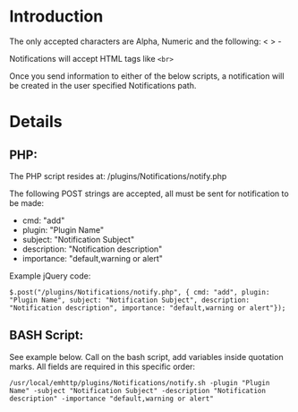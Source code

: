 # Introduction #

The only accepted characters are Alpha, Numeric and the following: < > - 

Notifications will accept HTML tags like `<br>`

Once you send information to either of the below scripts, a notification will be created in the user specified Notifications path.


# Details #

## PHP: ##

The PHP script resides at: /plugins/Notifications/notify.php

The following POST strings are accepted, all must be sent for notification to be made:

  * cmd: "add"
  * plugin: "Plugin Name"
  * subject: "Notification Subject"
  * description: "Notification description"
  * importance: "default,warning or alert"

Example jQuery code:

```
$.post("/plugins/Notifications/notify.php", { cmd: "add", plugin: "Plugin Name", subject: "Notification Subject", description: "Notification description", importance: "default,warning or alert"});
```



## BASH Script: ##

See example below. Call on the bash script, add variables inside quotation marks. All fields are required in this specific order:

```
/usr/local/emhttp/plugins/Notifications/notify.sh -plugin "Plugin Name" -subject "Notification Subject" -description "Notification description" -importance "default,warning or alert"
```